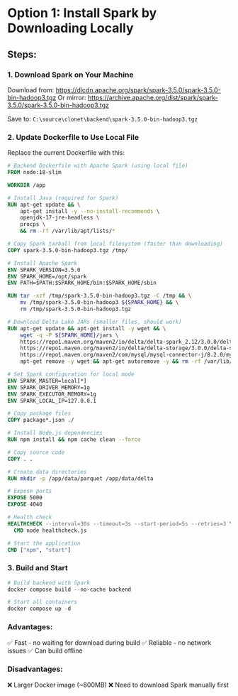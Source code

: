 # Option 1: Install Spark by Downloading Locally

## Steps:

### 1. Download Spark on Your Machine
Download from: https://dlcdn.apache.org/spark/spark-3.5.0/spark-3.5.0-bin-hadoop3.tgz
Or mirror: https://archive.apache.org/dist/spark/spark-3.5.0/spark-3.5.0-bin-hadoop3.tgz

Save to: `C:\source\clonet\backend\spark-3.5.0-bin-hadoop3.tgz`

### 2. Update Dockerfile to Use Local File

Replace the current Dockerfile with this:

```dockerfile
# Backend Dockerfile with Apache Spark (using local file)
FROM node:18-slim

WORKDIR /app

# Install Java (required for Spark)
RUN apt-get update && \
    apt-get install -y --no-install-recommends \
    openjdk-17-jre-headless \
    procps \
    && rm -rf /var/lib/apt/lists/*

# Copy Spark tarball from local filesystem (faster than downloading)
COPY spark-3.5.0-bin-hadoop3.tgz /tmp/

# Install Apache Spark
ENV SPARK_VERSION=3.5.0
ENV SPARK_HOME=/opt/spark
ENV PATH=$PATH:$SPARK_HOME/bin:$SPARK_HOME/sbin

RUN tar -xzf /tmp/spark-3.5.0-bin-hadoop3.tgz -C /tmp && \
    mv /tmp/spark-3.5.0-bin-hadoop3 ${SPARK_HOME} && \
    rm /tmp/spark-3.5.0-bin-hadoop3.tgz

# Download Delta Lake JARs (smaller files, should work)
RUN apt-get update && apt-get install -y wget && \
    wget -q -P ${SPARK_HOME}/jars \
    https://repo1.maven.org/maven2/io/delta/delta-spark_2.12/3.0.0/delta-spark_2.12-3.0.0.jar \
    https://repo1.maven.org/maven2/io/delta/delta-storage/3.0.0/delta-storage-3.0.0.jar \
    https://repo1.maven.org/maven2/com/mysql/mysql-connector-j/8.2.0/mysql-connector-j-8.2.0.jar && \
    apt-get remove -y wget && apt-get autoremove -y && rm -rf /var/lib/apt/lists/*

# Set Spark configuration for local mode
ENV SPARK_MASTER=local[*]
ENV SPARK_DRIVER_MEMORY=1g
ENV SPARK_EXECUTOR_MEMORY=1g
ENV SPARK_LOCAL_IP=127.0.0.1

# Copy package files
COPY package*.json ./

# Install Node.js dependencies
RUN npm install && npm cache clean --force

# Copy source code
COPY . .

# Create data directories
RUN mkdir -p /app/data/parquet /app/data/delta

# Expose ports
EXPOSE 5000
EXPOSE 4040

# Health check
HEALTHCHECK --interval=30s --timeout=3s --start-period=5s --retries=3 \
  CMD node healthcheck.js

# Start the application
CMD ["npm", "start"]
```

### 3. Build and Start

```powershell
# Build backend with Spark
docker compose build --no-cache backend

# Start all containers
docker compose up -d
```

### Advantages:
✅ Fast - no waiting for download during build
✅ Reliable - no network issues
✅ Can build offline

### Disadvantages:
❌ Larger Docker image (~800MB)
❌ Need to download Spark manually first
